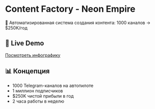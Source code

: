 # Content Factory - Neon Empire

🚀 Автоматизированная система создания контента: 1000 каналов → $250K/год

## 🔗 Live Demo
[Посмотреть инфографику](https://teamvi.github.io/content-factory/)

## 📊 Концепция
- 1000 Telegram-каналов на автопилоте
- 1 миллион подписчиков
- $250K чистой прибыли в год
- 2 часа работы в неделю
